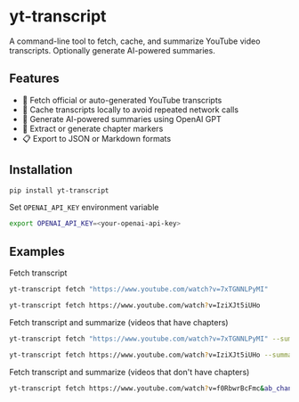 # yt-transcript

A command-line tool to fetch, cache, and summarize YouTube video transcripts. Optionally generate AI-powered summaries.

## Features

- 📝 Fetch official or auto-generated YouTube transcripts
- 💾 Cache transcripts locally to avoid repeated network calls
- 🤖 Generate AI-powered summaries using OpenAI GPT
- 🎯 Extract or generate chapter markers
- 📋 Export to JSON or Markdown formats

## Installation

```bash
pip install yt-transcript
```

Set `OPENAI_API_KEY` environment variable
```bash
export OPENAI_API_KEY=<your-openai-api-key>
```

## Examples

Fetch transcript

```bash
yt-transcript fetch "https://www.youtube.com/watch?v=7xTGNNLPyMI"

yt-transcript fetch https://www.youtube.com/watch?v=IziXJt5iUHo
```

Fetch transcript and summarize (videos that have chapters)
```bash
yt-transcript fetch "https://www.youtube.com/watch?v=7xTGNNLPyMI" --summarize --markdown

yt-transcript fetch https://www.youtube.com/watch?v=IziXJt5iUHo --summarize --markdown
```

Fetch transcript and summarize (videos that don't have chapters)
```bash
yt-transcript fetch https://www.youtube.com/watch?v=f0RbwrBcFmc&ab_channel=LangChain --summarize --markdown
```
